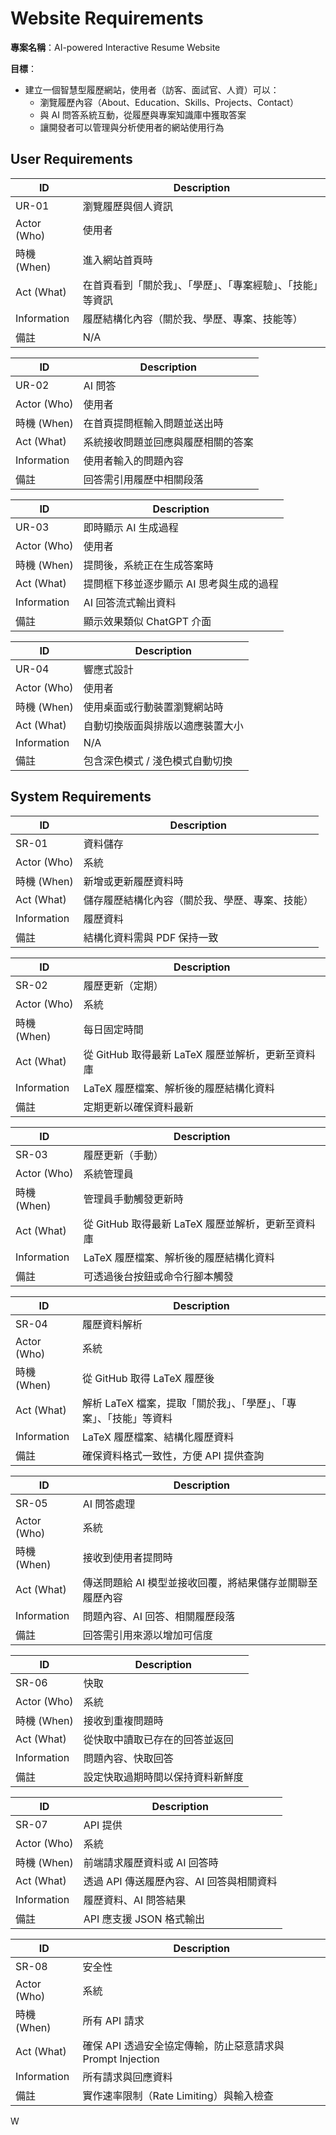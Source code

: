 # Website Requirements 

**專案名稱**：AI-powered Interactive Resume Website

**目標**：
- 建立一個智慧型履歷網站，使用者（訪客、面試官、人資）可以：
  - 瀏覽履歷內容（About、Education、Skills、Projects、Contact）
  - 與 AI 問答系統互動，從履歷與專案知識庫中獲取答案
  - 讓開發者可以管理與分析使用者的網站使用行為

## User Requirements

| ID          | Description                                                  |
| ----------- | --------------------------------------------------------- |
| UR-01   | 瀏覽履歷與個人資訊                                           |
| Actor (Who) | 使用者                                                       |
| 時機 (When) | 進入網站首頁時                                               |
| Act (What)  | 在首頁看到「關於我」、「學歷」、「專案經驗」、「技能」等資訊 |
| Information | 履歷結構化內容（關於我、學歷、專案、技能等）                 |
| 備註        | N/A                                                          |

| ID          | Description       |
| ----------- | ----------------- |
| UR-02     | AI 問答             |
| Actor (Who) | 使用者               |
| 時機 (When)   | 在首頁提問框輸入問題並送出時    |
| Act (What)  | 系統接收問題並回應與履歷相關的答案 |
| Information | 使用者輸入的問題內容        |
| 備註          | 回答需引用履歷中相關段落      |

| ID          | Description            |
| ----------- | ---------------------- |
| UR-03     | 即時顯示 AI 生成過程           |
| Actor (Who) | 使用者                    |
| 時機 (When)   | 提問後，系統正在生成答案時          |
| Act (What)  | 提問框下移並逐步顯示 AI 思考與生成的過程 |
| Information | AI 回答流式輸出資料            |
| 備註          | 顯示效果類似 ChatGPT 介面      |

| ID          | Description       |
| ----------- | ----------------- |
| UR-04     | 響應式設計             |
| Actor (Who) | 使用者               |
| 時機 (When)   | 使用桌面或行動裝置瀏覽網站時    |
| Act (What)  | 自動切換版面與排版以適應裝置大小  |
| Information | N/A               |
| 備註          | 包含深色模式 / 淺色模式自動切換 |

## System Requirements

| ID          | Description                               |
| ----------- | ----------------------------------------- |
| SR-01     | 資料儲存                                      |
| Actor (Who) | 系統                                        |
| 時機 (When)   | 新增或更新履歷資料時                                |
| Act (What)  | 儲存履歷結構化內容（關於我、學歷、專案、技能）|
| Information | 履歷資料                       |
| 備註          | 結構化資料需與 PDF 保持一致                          |

| ID          | Description                      |
| ----------- | -------------------------------- |
| SR-02     | 履歷更新（定期）                         |
| Actor (Who) | 系統                               |
| 時機 (When)   | 每日固定時間                           |
| Act (What)  | 從 GitHub 取得最新 LaTeX 履歷並解析，更新至資料庫 |
| Information | LaTeX 履歷檔案、解析後的履歷結構化資料           |
| 備註          | 定期更新以確保資料最新                      |

| ID          | Description                      |
| ----------- | -------------------------------- |
| SR-03     | 履歷更新（手動）                         |
| Actor (Who) | 系統管理員                            |
| 時機 (When)   | 管理員手動觸發更新時                       |
| Act (What)  | 從 GitHub 取得最新 LaTeX 履歷並解析，更新至資料庫 |
| Information | LaTeX 履歷檔案、解析後的履歷結構化資料           |
| 備註          | 可透過後台按鈕或命令行腳本觸發                  |

| ID          | Description                           |
| ----------- | ------------------------------------- |
| SR-04     | 履歷資料解析                                |
| Actor (Who) | 系統                                    |
| 時機 (When)   | 從 GitHub 取得 LaTeX 履歷後                 |
| Act (What)  | 解析 LaTeX 檔案，提取「關於我」、「學歷」、「專案」、「技能」等資料 |
| Information | LaTeX 履歷檔案、結構化履歷資料                    |
| 備註          | 確保資料格式一致性，方便 API 提供查詢                 |

| ID          | Description                    |
| ----------- | ------------------------------ |
| SR-05     | AI 問答處理                        |
| Actor (Who) | 系統                             |
| 時機 (When)   | 接收到使用者提問時                      |
| Act (What)  | 傳送問題給 AI 模型並接收回覆，將結果儲存並關聯至履歷內容 |
| Information | 問題內容、AI 回答、相關履歷段落              |
| 備註          | 回答需引用來源以增加可信度                  |

| ID          | Description      |
| ----------- | ---------------- |
| SR-06     | 快取               |
| Actor (Who) | 系統               |
| 時機 (When)   | 接收到重複問題時         |
| Act (What)  | 從快取中讀取已存在的回答並返回  |
| Information | 問題內容、快取回答        |
| 備註          | 設定快取過期時間以保持資料新鮮度 |

| ID          | Description              |
| ----------- | ------------------------ |
| SR-07     | API 提供                   |
| Actor (Who) | 系統                       |
| 時機 (When)   | 前端請求履歷資料或 AI 回答時         |
| Act (What)  | 透過 API 傳送履歷內容、AI 回答與相關資料 |
| Information | 履歷資料、AI 問答結果             |
| 備註          | API 應支援 JSON 格式輸出        |

| ID          | Description                              |
| ----------- | ---------------------------------------- |
| SR-08     | 安全性                                      |
| Actor (Who) | 系統                                       |
| 時機 (When)   | 所有 API 請求                                |
| Act (What)  | 確保 API 透過安全協定傳輸，防止惡意請求與 Prompt Injection |
| Information | 所有請求與回應資料                                |
| 備註          | 實作速率限制（Rate Limiting）與輸入檢查               |
W
